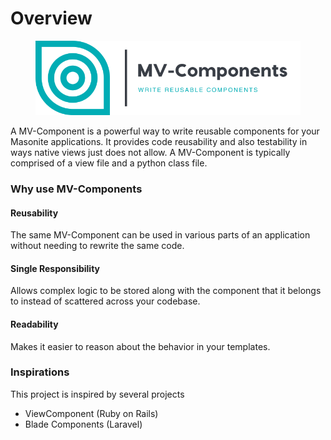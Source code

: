 # Overview

<figure><img src=".gitbook/assets/brand.svg" alt="MV-Components Logo"><figcaption></figcaption></figure>

A MV-Component is a powerful way to write reusable components for your Masonite applications. It provides code reusability and also testability in ways native views just does not allow. A MV-Component is typically comprised of a view file and a python class file.&#x20;

### Why use MV-Components

#### Reusability

The same MV-Component can be used in various parts of an application without needing to rewrite the same code.&#x20;

#### Single Responsibility

Allows complex logic to be stored along with the component that it belongs to instead of scattered across your codebase.

#### Readability

Makes it easier to reason about the behavior in your templates.&#x20;



### Inspirations

This project is inspired by several projects&#x20;

* ViewComponent (Ruby on Rails)
* Blade Components (Laravel)

